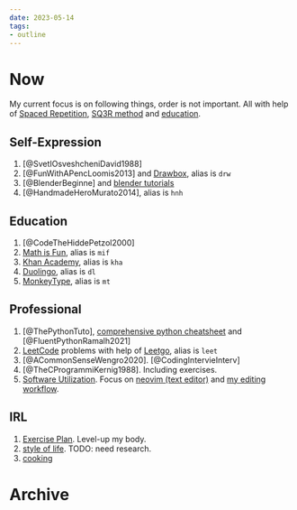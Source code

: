 ```yaml
---
date: 2023-05-14
tags:
- outline
---
```


# Now

My current focus is on following things, order is not important.
All with help of [Spaced Repetition](./spaced%20repetition.md), [SQ3R method](./SQ3R%20method.md) and [education](./education.md).

## Self-Expression

1. [@SvetIOsveshcheniDavid1988]
2. [@FunWithAPencLoomis2013] and [Drawbox](./Drawbox.md), alias is `drw`
3. [@BlenderBeginne] and [blender tutorials](./blender%20tutorials.md)
4. [@HandmadeHeroMurato2014], alias is `hnh`

## Education

1. [@CodeTheHiddePetzol2000]
2. [Math is Fun](https://www.mathsisfun.com/), alias is `mif`
3. [Khan Academy](./khan%20academy.md), alias is `kha`
4. [Duolingo](./Duolingo.md), alias is `dl`
5. [MonkeyType](https://monkeytype.com/), alias is `mt`

## Professional

1. [@ThePythonTuto], [comprehensive python cheatsheet](./comprehensive%20python%20cheatsheet.md) and [@FluentPythonRamalh2021]
2. [LeetCode](./LeetCode.md) problems with help of [Leetgo](./Leetgo.md), alias is `leet`
3. [@ACommonSenseWengro2020]. [@CodingIntervieInterv]
4. [@TheCProgrammiKernig1988]. Including exercises.
5. [Software Utilization](./my%20awesome%20software%20list.md).
    Focus on [neovim (text editor)](./neovim%20%28text%20editor%29.md) and [my editing workflow](./my%20editing%20workflow.md).

## IRL

1. [Exercise Plan](./Exercise%20Plan.md). Level-up my body.
2. [style of life](./style%20of%20life.md). TODO: need research.
3. [cooking](./cooking.md)

# Archive
